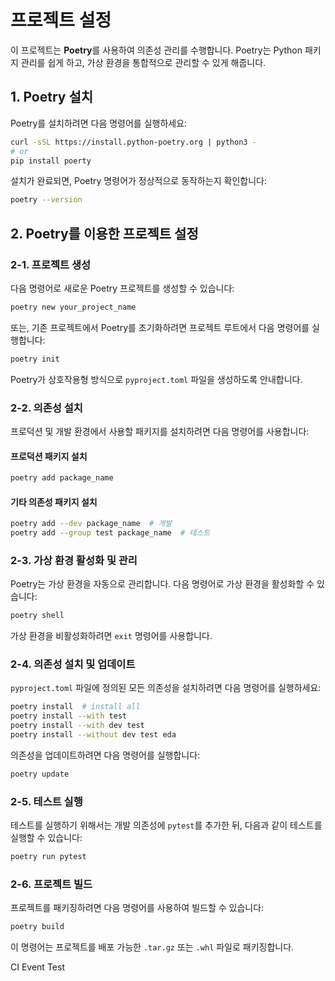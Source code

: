 # 프로젝트 설정

이 프로젝트는 **Poetry**를 사용하여 의존성 관리를 수행합니다. Poetry는 Python 패키지 관리를 쉽게 하고, 가상 환경을 통합적으로 관리할 수 있게 해줍니다.

## 1. Poetry 설치

Poetry를 설치하려면 다음 명령어를 실행하세요:

```bash
curl -sSL https://install.python-poetry.org | python3 -
# or
pip install poerty
```

설치가 완료되면, Poetry 명령어가 정상적으로 동작하는지 확인합니다:

```bash
poetry --version
```

## 2. Poetry를 이용한 프로젝트 설정

### 2-1. 프로젝트 생성

다음 명령어로 새로운 Poetry 프로젝트를 생성할 수 있습니다:

```bash
poetry new your_project_name
```

또는, 기존 프로젝트에서 Poetry를 초기화하려면 프로젝트 루트에서 다음 명령어를 실행합니다:

```bash
poetry init
```

Poetry가 상호작용형 방식으로 `pyproject.toml` 파일을 생성하도록 안내합니다.

### 2-2. 의존성 설치

프로덕션 및 개발 환경에서 사용할 패키지를 설치하려면 다음 명령어를 사용합니다:

#### 프로덕션 패키지 설치

```bash
poetry add package_name
```

#### 기타 의존성 패키지 설치

```bash
poetry add --dev package_name  # 개발
poetry add --group test package_name  # 테스트
```

### 2-3. 가상 환경 활성화 및 관리

Poetry는 가상 환경을 자동으로 관리합니다. 다음 명령어로 가상 환경을 활성화할 수 있습니다:

```bash
poetry shell
```

가상 환경을 비활성화하려면 `exit` 명령어를 사용합니다.

### 2-4. 의존성 설치 및 업데이트

`pyproject.toml` 파일에 정의된 모든 의존성을 설치하려면 다음 명령어를 실행하세요:

```bash
poetry install  # install all
poetry install --with test
poetry install --with dev test
poetry install --without dev test eda
```

의존성을 업데이트하려면 다음 명령어를 실행합니다:

```bash
poetry update
```

### 2-5. 테스트 실행

테스트를 실행하기 위해서는 개발 의존성에 `pytest`를 추가한 뒤, 다음과 같이 테스트를 실행할 수 있습니다:

```bash
poetry run pytest
```

### 2-6. 프로젝트 빌드

프로젝트를 패키징하려면 다음 명령어를 사용하여 빌드할 수 있습니다:

```bash
poetry build
```

이 명령어는 프로젝트를 배포 가능한 `.tar.gz` 또는 `.whl` 파일로 패키징합니다.

CI Event Test
